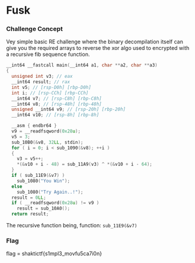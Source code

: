 # Fusk



### Challenge Concept

Vey simple basic RE challenge where the binary decompilation itself can give you the required arrays to reverse the xor algo used to encrypted with a recursive fib sequence function. 

```cpp
__int64 __fastcall main(__int64 a1, char **a2, char **a3)
{
  unsigned int v3; // eax
  __int64 result; // rax
  int v5; // [rsp-D0h] [rbp-D0h]
  int i; // [rsp-CCh] [rbp-CCh]
  __int64 v7; // [rsp-C8h] [rbp-C8h]
  __int64 v8; // [rsp-48h] [rbp-48h]
  unsigned __int64 v9; // [rsp-20h] [rbp-20h]
  __int64 v10; // [rsp-8h] [rbp-8h]

  __asm { endbr64 }
  v9 = __readfsqword(0x28u);
  v5 = 3;
  sub_10B0(&v8, 32LL, stdin);
  for ( i = 0; i < sub_1090(&v8); ++i )
  {
    v3 = v5++;
    *(&v10 + i - 48) = sub_11A9(v3) ^ *(&v10 + i - 64);
  }
  if ( sub_11E9(&v7) )
    sub_1080("You Win");
  else
    sub_1080("Try Again..!");
  result = 0LL;
  if ( __readfsqword(0x28u) != v9 )
    result = sub_10A0();
  return result;
```
The recursive function being, function: `sub_11E9(&v7)`

### Flag

flag = shaktictf{s1mpl3_movfu5ca7i0n}
